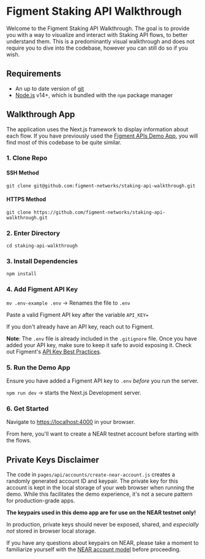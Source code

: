 # Figment Staking API Walkthrough

Welcome to the Figment Staking API Walkthrough. The goal is to provide you with a way to visualize and interact with Staking API flows, to better understand them. This is a predominantly visual walkthrough and does not require you to dive into the codebase, however you can still do so if you wish.

## Requirements

- An up to date version of [git](https://git-scm.com)
- [Node.js](https://nodejs.org/en/) v14+, which is bundled with the `npm` package manager

## Walkthrough App

The application uses the Next.js framework to display information about each flow. If you have previously used the [Figment APIs Demo App](https://github.com/figment-networks/figment-apis-demo-app), you will find most of this codebase to be quite similar.

### 1. Clone Repo

#### SSH Method

`git clone git@github.com:figment-networks/staking-api-walkthrough.git`

#### HTTPS Method

`git clone https://github.com/figment-networks/staking-api-walkthrough.git`

### 2. Enter Directory

`cd staking-api-walkthrough`

### 3. Install Dependencies

`npm install`

### 4. Add Figment API Key

`mv .env-example .env` &rarr; Renames the file to `.env`

Paste a valid Figment API key after the variable `API_KEY=`

If you don't already have an API key, reach out to Figment.

**Note**: The `.env` file is already included in the `.gitignore` file.
Once you have added your API key, make sure to keep it safe to avoid exposing it.
Check out Figment's [API Key Best Practices](https://docs.figment.io/guides/manage-and-secure-api-keys#api-key-best-practices).

### 5. Run the Demo App

Ensure you have added a Figment API key to `.env` _before_ you run the server.

`npm run dev` &rarr; starts the Next.js Development server.

### 6. Get Started

Navigate to [https://localhost:4000](https://localhost:4000) in your browser.

From here, you'll want to create a NEAR testnet account before starting with the flows.

## Private Keys Disclaimer

The code in `pages/api/accounts/create-near-account.js` creates a randomly generated account ID and keypair. The private key for this account is kept in the local storage of your web browser when running the demo. While this facilitates the demo experience, it's not a secure pattern for production-grade apps.

**The keypairs used in this demo app are for use on the NEAR testnet only!**

In production, private keys should never be exposed, shared, and _especially not_ stored in browser local storage.

If you have any questions about keypairs on NEAR, please take a moment to familiarize yourself with the [NEAR account model](https://docs.near.org/concepts/basics/accounts/model) before proceeding.
